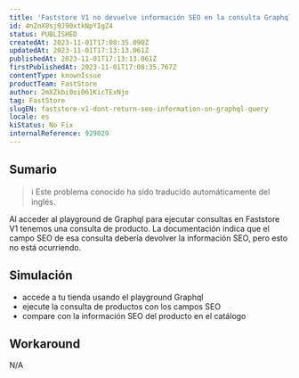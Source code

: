 ```yaml
---
title: 'Faststore V1 no devuelve información SEO en la consulta Graphql'
id: 4nZnX8sj9J90xtkNpYIgZ4
status: PUBLISHED
createdAt: 2023-11-01T17:08:35.090Z
updatedAt: 2023-11-01T17:13:13.061Z
publishedAt: 2023-11-01T17:13:13.061Z
firstPublishedAt: 2023-11-01T17:08:35.767Z
contentType: knownIssue
productTeam: FastStore
author: 2mXZkbi0oi061KicTExNjo
tag: FastStore
slugEN: faststore-v1-dont-return-seo-information-on-graphql-query
locale: es
kiStatus: No Fix
internalReference: 929029
---
```


## Sumario

>ℹ️ Este problema conocido ha sido traducido automáticamente del inglés.


Al acceder al playground de Graphql para ejecutar consultas en Faststore V1 tenemos una consulta de producto. La documentación indica que el campo SEO de esa consulta debería devolver la información SEO, pero esto no está ocurriendo.


##

## Simulación



- accede a tu tienda usando el playground Graphql
- ejecute la consulta de productos con los campos SEO
- compare con la información SEO del producto en el catálogo



## Workaround


N/A





